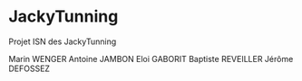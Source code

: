 # JackyTunning
Projet ISN des JackyTunning

Marin WENGER
Antoine JAMBON
Eloi GABORIT
Baptiste REVEILLER
Jérôme DEFOSSEZ
